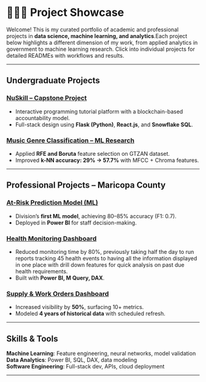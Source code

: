 # 👨🏻‍💻 Project Showcase

Welcome! This is my curated portfolio of academic and professional projects in **data science, machine learning, and analytics**.Each project below highlights a different dimension of my work, from applied analytics in government to machine learning research.
Click into individual projects for detailed READMEs with workflows and results.

---

## Undergraduate Projects

### [NuSkill – Capstone Project](./Undergraduate-Projects/ISTA498-Project)
- Interactive programming tutorial platform with a blockchain-based accountability model.  
- Full-stack design using **Flask (Python)**, **React.js**, and **Snowflake SQL**.  

### [Music Genre Classification – ML Research](./Undergraduate-Projects/ML-Research-Paper/)
- Applied **RFE and Boruta** feature selection on GTZAN dataset.  
- Improved **k-NN accuracy: 29% → 57.7%** with MFCC + Chroma features.  

---

## Professional Projects – Maricopa County

### [At-Risk Prediction Model (ML)](./Professional%20Experience/At-Risk%20Prediction%20Model/)
- Division’s **first ML model**, achieving 80–85% accuracy (F1: 0.7).  
- Deployed in **Power BI** for staff decision-making.

### [Health Monitoring Dashboard](./Professional-Projects/Program-Info-Dashboard/)
- Reduced monitoring time by 80%, previously taking half the day to run reports tracking 45 health events to having all the information displayed in one place with drill down features for quick analysis on past due health requirements.  
- Built with **Power BI, M Query, DAX**.

### [Supply & Work Orders Dashboard](./Professional%20Experience/Supply%20Order%20Dashboard)
- Increased visibility by **50%**, surfacing 10+ metrics.  
- Modeled **4 years of historical data** with scheduled refresh.  

---

## Skills & Tools

**Machine Learning**: Feature engineering, neural networks, model validation  
**Data Analytics**: Power BI, SQL, DAX, data modeling  
**Software Engineering**: Full-stack dev, APIs, cloud deployment  

---


